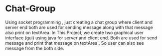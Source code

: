# Chat-Group
Using socket programming ,   just creating a chat group where client and server end both are used for sending message along with that message also print on textArea.
In This Project, we create two graphical user interface (gui) using java for server and client end.
Both are used for send message and print that message on textArea .
So user can also see message from the both side.

